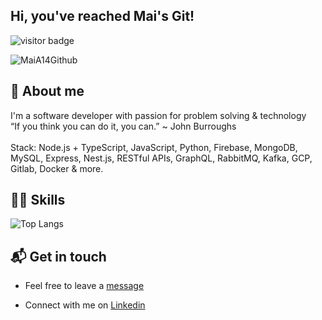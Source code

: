 


## Hi, you've reached Mai's Git! 

![visitor badge](https://visitor-badge.glitch.me/badge?page_id=MaiA14.visitor-badge)

![MaiA14Github](https://res.cloudinary.com/dtwqtpteb/image/upload/v1609148522/mdckaglrj48dthwiqjmo.png)
## 👩 About me

I'm a software developer with passion for problem solving & technology  <br>
“If you think you can do it, you can.” ~ John Burroughs <br> <br>
Stack: Node.js + TypeScript, JavaScript, Python, Firebase, MongoDB, MySQL, Express, Nest.js, RESTful APIs, GraphQL, RabbitMQ, Kafka, GCP, Gitlab, Docker & more.

## 🏋️‍♀️ Skills
![Top Langs](https://github-readme-stats-sigma-five.vercel.app/api/top-langs/?username=MaiA14&hide=Tex,html,vba,scss,css&layout=compact&hide_border=true)

## 📬 Get in touch

* Feel free to leave a [message](mailto:maiaa1993@gmail.com) 

* Connect with me on [Linkedin](https://www.linkedin.com/in/mai-aloni/) 




